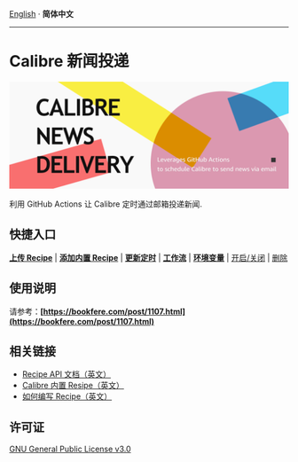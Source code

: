 [English](README.en-EN.md) · __简体中文__

---

# Calibre 新闻投递

![](banner.png)

利用 GitHub Actions 让 Calibre 定时通过邮箱投递新闻.

## 快捷入口

 __[上传 Recipe](../../upload/master)__ | __[添加内置 Recipe](../../edit/master/recipe_list.txt)__ | __[更新定时](../../edit/master/.github/workflows/calibre-news.yml)__ | __[工作流](../../actions/workflows/calibre-news.yml)__ | __[环境变量](../../settings/environments)__ | [开启/关闭](../../settings/actions) | [删除](../../settings#danger-zone)

## 使用说明

请参考：__[https://bookfere.com/post/1107.html](https://bookfere.com/post/1107.html)__

## 相关链接

* [Recipe API 文档（英文）](https://manual.calibre-ebook.com/news_recipe.html)
* [Calibre 内置 Resipe（英文）](https://github.com/kovidgoyal/calibre/tree/master/recipes)
* [如何编写 Recipe（英文）](https://manual.calibre-ebook.com/news.html)

## 许可证

[GNU General Public License v3.0](LICENSE)
